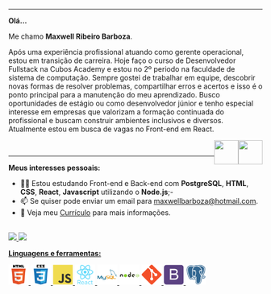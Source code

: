 <hr />
<p align="left" > 
  <b> Olá...</b>
</p>

<p align="left" >
Me chamo <b> Maxwell Ribeiro Barboza</b>.
</p>

<p align="left" >
  Após uma experiência profissional atuando como gerente operacional, estou em transição de carreira.
  Hoje faço o curso de Desenvolvedor Fullstack na Cubos Academy e estou no 2º periodo na faculdade 
  de sistema de computação. Sempre gostei de trabalhar em equipe, descobrir novas formas de resolver 
  problemas, compartilhar erros e acertos e isso é o ponto principal para a manutenção do meu aprendizado.
  Busco oportunidades de estágio ou como desenvolvedor júnior e tenho especial interesse em empresas que valorizam
  a formação continuada do profissional e buscam construir ambientes inclusivos e diversos.<br>
  Atualmente estou em busca de vagas no Front-end em React.
</p>


<a href="https://api.whatsapp.com/send?phone=5521965170368" target="_blank">
  <img align="right" src="https://e7.pngegg.com/pngimages/874/257/png-clipart-whatsapp-computer-icons-computer-software-whatsapp-text-logo-thumbnail.png" width="48px"      height="48px">
</a>
<a href="https://www.linkedin.com/in/maxwell-ribeiro-barboza-2677351a5/" target="_blank">
  <img align="right" src="https://i.ibb.co/Kx2GSrT/linkedin.png" width="48px" height="48px">
</a>

<p align="left" >

<br/>
<hr />

**Meus interesses pessoais:**


- 👩‍💻 Estou estudando Front-end e Back-end com **PostgreSQL**, **HTML**, **CSS**, **React**, **Javascript** utilizando o **Node.js**;-       
- 📫 Se quiser pode enviar um email para maxwellbarboza@hotmail.com.
- 📝 Veja meu <a href="https://drive.google.com/file/d/1uEjwOSuIrWgMYTJSJLh9uGlHpzr3LXLl/view?usp=sharing" target="_blank">Currículo</a> para mais informações.
<br/>
<div>
  <a href="https://github.com/maxwelllbarboza">
  <img height="140em" src="https://github-readme-stats.vercel.app/api?username=maxwelllbarboza&show_icons=true&theme=dark&include_all_commits=true&count_private=true"/>
  <img height="140em" src="https://github-readme-stats.vercel.app/api/top-langs/?username=maxwelllbarboza&layout=compact&langs_count=16&theme=dark"/>
</div>

**Linguagens e ferramentas:**  

<p align="left">
<img src="https://raw.githubusercontent.com/devicons/devicon/master/icons/html5/html5-original-wordmark.svg" alt="html5" width="40" height="40"/> 
<img src="https://raw.githubusercontent.com/devicons/devicon/master/icons/css3/css3-original-wordmark.svg" alt="css3" width="40" height="40"/> 
<img src="https://raw.githubusercontent.com/devicons/devicon/master/icons/javascript/javascript-original.svg" alt="javascript" width="40" height="40"/> 
<img src="https://raw.githubusercontent.com/devicons/devicon/master/icons/react/react-original-wordmark.svg" alt="react" width="40" height="40"/> 
<img src="https://raw.githubusercontent.com/devicons/devicon/master/icons/mysql/mysql-original-wordmark.svg" alt="mysql" width="40" height="40"/> 
<img src="https://raw.githubusercontent.com/devicons/devicon/master/icons/nodejs/nodejs-original-wordmark.svg" alt="nodejs" width="40" height="40"/> 
<img src="https://raw.githubusercontent.com/devicons/devicon/master/icons/git/git-original.svg" alt="git" width="40" height="40"/> 
<img src="https://raw.githubusercontent.com/devicons/devicon/master/icons/bootstrap/bootstrap-plain.svg" alt="Bootstrap" width="40" height="40" />
<img src="https://raw.githubusercontent.com/devicons/devicon/master/icons/postgresql/postgresql-plain.svg" alt="postgresql" width="40" height="40" />

</p>
